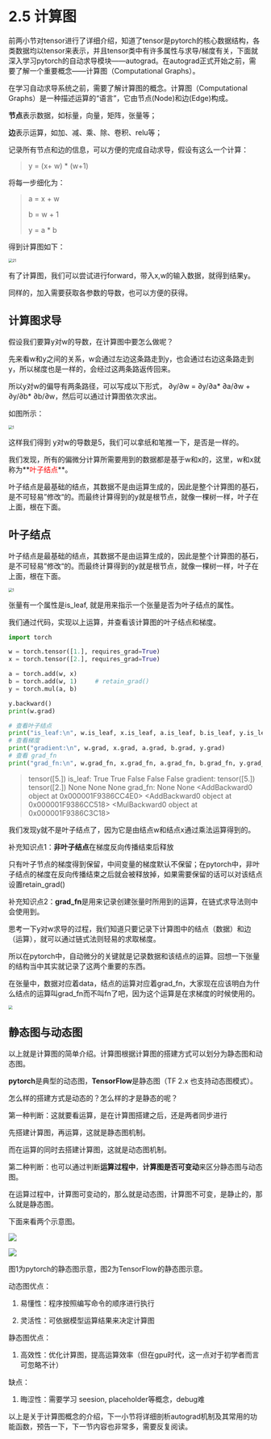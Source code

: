 # 2.5 计算图

前两小节对tensor进行了详细介绍，知道了tensor是pytorch的核心数据结构，各类数据均以tensor来表示，并且tensor类中有许多属性与求导/梯度有关，下面就深入学习pytorch的自动求导模块——autograd。在autograd正式开始之前，需要了解一个重要概念——计算图（Computational Graphs）。



在学习自动求导系统之前，需要了解计算图的概念。计算图（Computational Graphs）是一种描述运算的“语言”，它由节点(Node)和边(Edge)构成。

**节点**表示数据，如标量，向量，矩阵，张量等；

**边**表示运算，如加、减、乘、除、卷积、relu等；

记录所有节点和边的信息，可以方便的完成自动求导，假设有这么一个计算：

> y = (x+ w) *  (w+1)

将每一步细化为：

> a = x + w
>
> b = w + 1
>
> y = a * b

得到计算图如下：

<img src="imgs\comp-graph.png" alt="21" style="zoom:50%;" />

有了计算图，我们可以尝试进行forward，带入x,w的输入数据，就得到结果y。  

同样的，加入需要获取各参数的导数，也可以方便的获得。 

## 计算图求导

假设我们要算y对w的导数，在计算图中要怎么做呢？

先来看w和y之间的关系，w会通过左边这条路走到y，也会通过右边这条路走到y，所以梯度也是一样的，会经过这两条路返传回来。

所以y对w的偏导有两条路径，可以写成以下形式， ∂y/∂w = ∂y/∂a* ∂a/∂w + ∂y/∂b* ∂b/∂w，然后可以通过计算图依次求出。

如图所示：

<img src="imgs\compt-graph-1.png" alt="1" style="zoom:50%;" />

这样我们得到 y对w的导数是5，我们可以拿纸和笔推一下，是否是一样的。

我们发现，所有的偏微分计算所需要用到的数据都是基于w和x的，这里，w和x就称为**<font color=red>叶子结点</font>**。

叶子结点是最基础的结点，其数据不是由运算生成的，因此是整个计算图的基石，是不可轻易”修改“的。而最终计算得到的y就是根节点，就像一棵树一样，叶子在上面，根在下面。

## 叶子结点

叶子结点是最基础的结点，其数据不是由运算生成的，因此是整个计算图的基石，是不可轻易”修改“的。而最终计算得到的y就是根节点，就像一棵树一样，叶子在上面，根在下面。

<img src="imgs\comp-graph-2.png" alt="1" style="zoom:50%;" />

张量有一个属性是is_leaf, 就是用来指示一个张量是否为叶子结点的属性。

我们通过代码，实现以上运算，并查看该计算图的叶子结点和梯度。

```python
import torch

w = torch.tensor([1.], requires_grad=True)
x = torch.tensor([2.], requires_grad=True)

a = torch.add(w, x)
b = torch.add(w, 1)     # retain_grad()
y = torch.mul(a, b)

y.backward()
print(w.grad)

# 查看叶子结点
print("is_leaf:\n", w.is_leaf, x.is_leaf, a.is_leaf, b.is_leaf, y.is_leaf)
# 查看梯度
print("gradient:\n", w.grad, x.grad, a.grad, b.grad, y.grad)
# 查看 grad_fn
print("grad_fn:\n", w.grad_fn, x.grad_fn, a.grad_fn, b.grad_fn, y.grad_fn)
```

> tensor([5.])
> is_leaf:
>  True True False False False
> gradient:
>  tensor([5.]) tensor([2.]) None None None
> grad_fn:
>  None None <AddBackward0 object at 0x000001F9386CC4E0> <AddBackward0 object at 0x000001F9386CC518> <MulBackward0 object at 0x000001F9386C3C18>

我们发现y就不是叶子结点了，因为它是由结点w和结点x通过乘法运算得到的。



补充知识点1：**非叶子结点**在梯度反向传播结束后释放

只有叶子节点的梯度得到保留，中间变量的梯度默认不保留；在pytorch中，非叶子结点的梯度在反向传播结束之后就会被释放掉，如果需要保留的话可以对该结点设置retain_grad()



补充知识点2：**grad_fn**是用来记录创建张量时所用到的运算，在链式求导法则中会使用到。

思考一下y对w求导的过程，我们知道只要记录下计算图中的结点（数据）和边（运算），就可以通过链式法则轻易的求取梯度。

所以在pytorch中，自动微分的关键就是记录数据和该结点的运算。回想一下张量的结构当中其实就记录了这两个重要的东西。

在张量中，数据对应着data，结点的运算对应着grad_fn，大家现在应该明白为什么结点的运算叫grad_fn而不叫fn了吧，因为这个运算是在求梯度的时候使用的。

<img src="imgs/tensor-arch.png" style="zoom:50%;" />





## 静态图与动态图

以上就是计算图的简单介绍。计算图根据计算图的搭建方式可以划分为静态图和动态图。

**pytorch**是典型的动态图，**TensorFlow**是静态图（TF 2.x 也支持动态图模式）。

怎么样的搭建方式是动态的？怎么样的才是静态的呢？

第一种判断：这就要看运算，是在计算图搭建之后，还是两者同步进行

先搭建计算图，再运算，这就是静态图机制。

而在运算的同时去搭建计算图，这就是动态图机制。

第二种判断：也可以通过判断**运算过程中**，**计算图是否可变动**来区分静态图与动态图。

在运算过程中，计算图可变动的，那么就是动态图，计算图不可变，是静止的，那么就是静态图。

下面来看两个示意图。

![](imgs/dynamic_graph.gif)

![](imgs/静态图.gif)

图1为pytorch的静态图示意，图2为TensorFlow的静态图示意。

动态图优点：

1. 易懂性：程序按照编写命令的顺序进行执行

2. 灵活性：可依据模型运算结果来决定计算图

静态图优点：

1. 高效性：优化计算图，提高运算效率（但在gpu时代，这一点对于初学者而言可忽略不计）

缺点：

1. 晦涩性：需要学习 seesion, placeholder等概念，debug难





以上是关于计算图概念的介绍，下一小节将详细剖析autograd机制及其常用的功能函数，预告一下，下一节内容也非常多，需要反复阅读。